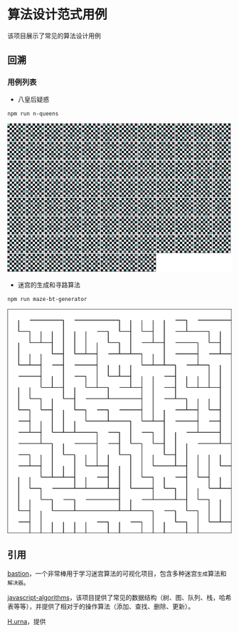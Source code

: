 # 算法设计范式用例

该项目展示了常见的算法设计用例

## 回溯

### 用例列表

* 八皇后疑惑

``` bash
npm run n-queens
```

<img src='output/n-queens.svg'/>

* 迷宫的生成和寻路算法

``` bash
npm run maze-bt-generator
```

<img src='output/maze.svg'/>

## 引用

[bastion](https://github.com/albertngo1/bastion)，一个非常棒用于学习迷宫算法的可视化项目，包含多种迷宫`生成`算法和`解决器`。

[javascript-algorithms](https://github.com/trekhleb/javascript-algorithms)，该项目提供了常见的数据结构（树、图、队列、栈，哈希表等等），并提供了相对于的操作算法（添加、查找、删除、更新）。

[H.urna](https://hurna.io/index.html)，提供
